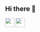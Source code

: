 ## Hi there 👋

<img src = 'https://github.com/MarikIshtar007/MarikIshtar007/blob/master/images/python2.png' height='30'/> 
<img src = 'https://e1.pngegg.com/pngimages/67/266/png-clipart-iconos-cinnamoroll-cinnamoroll-by-minniekawaiitutos-49-white-rabbit-holding-pink-flower-illustration-thumbnail.png' height='30'/> 
<!--
**usagi143/usagi143** is a ✨ _special_ ✨ repository because its `README.md` (this file) appears on your GitHub profile.

Here are some ideas to get you started:

- 🔭 I’m currently working on ...
- 🌱 I’m currently learning ...
- 👯 I’m looking to collaborate on ...
- 🤔 I’m looking for help with ...
- 💬 Ask me about ...
- 📫 How to reach me: ...
- 😄 Pronouns: ...
- ⚡ Fun fact: ...
-->
